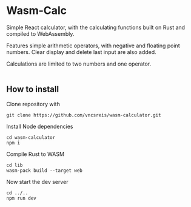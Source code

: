 # Wasm-Calc

Simple React calculator, with the calculating functions built on Rust and compiled to WebAssembly.

Features simple arithmetic operators, with negative and floating point numbers. Clear display and delete last input are also added.

Calculations are limited to two numbers and one operator.
<br></br>

## How to install

Clone repository with

```
git clone https://github.com/vncsreis/wasm-calculator.git
```

Install Node dependencies
```
cd wasm-calculator
npm i
```

Compile Rust to WASM
```
cd lib
wasm-pack build --target web
```

Now start the dev server
```
cd ../..
npm run dev
```

